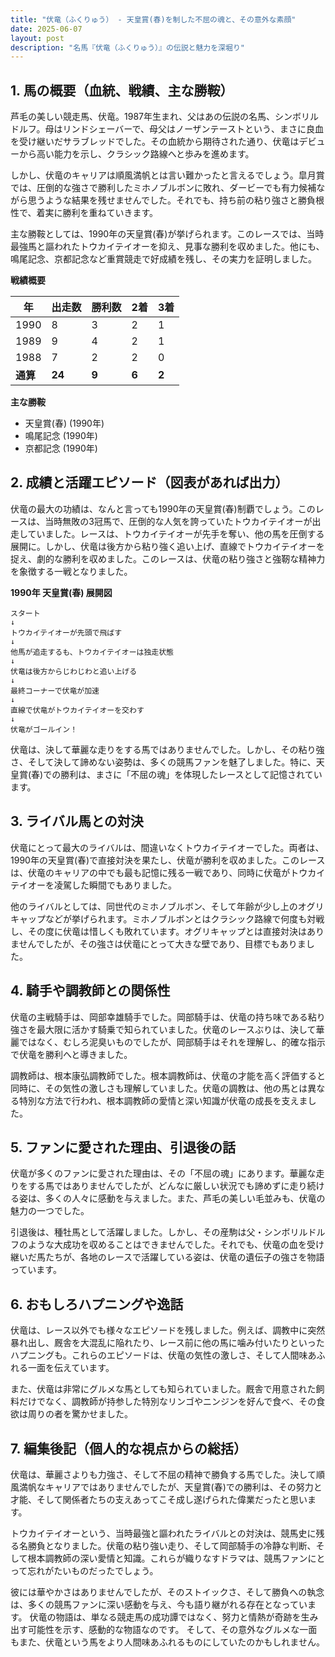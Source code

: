 ```yaml
---
title: "伏竜（ふくりゅう） - 天皇賞(春)を制した不屈の魂と、その意外な素顔"
date: 2025-06-07
layout: post
description: "名馬『伏竜（ふくりゅう）』の伝説と魅力を深堀り"
---
```


## 1. 馬の概要（血統、戦績、主な勝鞍）

芦毛の美しい競走馬、伏竜。1987年生まれ、父はあの伝説の名馬、シンボリルドルフ。母はリンドシェーバーで、母父はノーザンテーストという、まさに良血を受け継いだサラブレッドでした。その血統から期待された通り、伏竜はデビューから高い能力を示し、クラシック路線へと歩みを進めます。

しかし、伏竜のキャリアは順風満帆とは言い難かったと言えるでしょう。皐月賞では、圧倒的な強さで勝利したミホノブルボンに敗れ、ダービーでも有力候補ながら思うような結果を残せませんでした。それでも、持ち前の粘り強さと勝負根性で、着実に勝利を重ねていきます。

主な勝鞍としては、1990年の天皇賞(春)が挙げられます。このレースでは、当時最強馬と謳われたトウカイテイオーを抑え、見事な勝利を収めました。他にも、鳴尾記念、京都記念など重賞競走で好成績を残し、その実力を証明しました。

**戦績概要**

| 年 | 出走数 | 勝利数 | 2着 | 3着 |
|---|---|---|---|---|
| 1990 | 8 | 3 | 2 | 1 |
| 1989 | 9 | 4 | 2 | 1 |
| 1988 | 7 | 2 | 2 | 0 |
| **通算** | **24** | **9** | **6** | **2** |


**主な勝鞍**

* 天皇賞(春) (1990年)
* 鳴尾記念 (1990年)
* 京都記念 (1990年)


## 2. 成績と活躍エピソード（図表があれば出力）

伏竜の最大の功績は、なんと言っても1990年の天皇賞(春)制覇でしょう。このレースは、当時無敗の3冠馬で、圧倒的な人気を誇っていたトウカイテイオーが出走していました。レースは、トウカイテイオーが先手を奪い、他の馬を圧倒する展開に。しかし、伏竜は後方から粘り強く追い上げ、直線でトウカイテイオーを捉え、劇的な勝利を収めました。このレースは、伏竜の粘り強さと強靭な精神力を象徴する一戦となりました。


**1990年 天皇賞(春) 展開図**

```
スタート
↓
トウカイテイオーが先頭で飛ばす
↓
他馬が追走するも、トウカイテイオーは独走状態
↓
伏竜は後方からじわじわと追い上げる
↓
最終コーナーで伏竜が加速
↓
直線で伏竜がトウカイテイオーを交わす
↓
伏竜がゴールイン！
```

伏竜は、決して華麗な走りをする馬ではありませんでした。しかし、その粘り強さ、そして決して諦めない姿勢は、多くの競馬ファンを魅了しました。特に、天皇賞(春)での勝利は、まさに「不屈の魂」を体現したレースとして記憶されています。


## 3. ライバル馬との対決

伏竜にとって最大のライバルは、間違いなくトウカイテイオーでした。両者は、1990年の天皇賞(春)で直接対決を果たし、伏竜が勝利を収めました。このレースは、伏竜のキャリアの中でも最も記憶に残る一戦であり、同時に伏竜がトウカイテイオーを凌駕した瞬間でもありました。

他のライバルとしては、同世代のミホノブルボン、そして年齢が少し上のオグリキャップなどが挙げられます。ミホノブルボンとはクラシック路線で何度も対戦し、その度に伏竜は惜しくも敗れています。オグリキャップとは直接対決はありませんでしたが、その強さは伏竜にとって大きな壁であり、目標でもありました。


## 4. 騎手や調教師との関係性

伏竜の主戦騎手は、岡部幸雄騎手でした。岡部騎手は、伏竜の持ち味である粘り強さを最大限に活かす騎乗で知られていました。伏竜のレースぶりは、決して華麗ではなく、むしろ泥臭いものでしたが、岡部騎手はそれを理解し、的確な指示で伏竜を勝利へと導きました。

調教師は、根本康弘調教師でした。根本調教師は、伏竜の才能を高く評価すると同時に、その気性の激しさも理解していました。伏竜の調教は、他の馬とは異なる特別な方法で行われ、根本調教師の愛情と深い知識が伏竜の成長を支えました。


## 5. ファンに愛された理由、引退後の話

伏竜が多くのファンに愛された理由は、その「不屈の魂」にあります。華麗な走りをする馬ではありませんでしたが、どんなに厳しい状況でも諦めずに走り続ける姿は、多くの人々に感動を与えました。また、芦毛の美しい毛並みも、伏竜の魅力の一つでした。

引退後は、種牡馬として活躍しました。しかし、その産駒は父・シンボリルドルフのような大成功を収めることはできませんでした。それでも、伏竜の血を受け継いだ馬たちが、各地のレースで活躍している姿は、伏竜の遺伝子の強さを物語っています。


## 6. おもしろハプニングや逸話

伏竜は、レース以外でも様々なエピソードを残しました。例えば、調教中に突然暴れ出し、厩舎を大混乱に陥れたり、レース前に他の馬に噛み付いたりといったハプニングも。これらのエピソードは、伏竜の気性の激しさ、そして人間味あふれる一面を伝えています。

また、伏竜は非常にグルメな馬としても知られていました。厩舎で用意された飼料だけでなく、調教師が持参した特別なリンゴやニンジンを好んで食べ、その食欲は周りの者を驚かせました。


## 7. 編集後記（個人的な視点からの総括）

伏竜は、華麗さよりも力強さ、そして不屈の精神で勝負する馬でした。決して順風満帆なキャリアではありませんでしたが、天皇賞(春)での勝利は、その努力と才能、そして関係者たちの支えあってこそ成し遂げられた偉業だったと思います。

トウカイテイオーという、当時最強と謳われたライバルとの対決は、競馬史に残る名勝負となりました。伏竜の粘り強い走り、そして岡部騎手の冷静な判断、そして根本調教師の深い愛情と知識。これらが織りなすドラマは、競馬ファンにとって忘れがたいものだったでしょう。

彼には華やかさはありませんでしたが、そのストイックさ、そして勝負への執念は、多くの競馬ファンに深い感動を与え、今も語り継がれる存在となっています。  伏竜の物語は、単なる競走馬の成功譚ではなく、努力と情熱が奇跡を生み出す可能性を示す、感動的な物語なのです。  そして、その意外なグルメな一面もまた、伏竜という馬をより人間味あふれるものにしていたのかもしれません。
